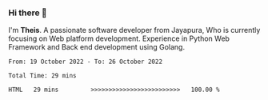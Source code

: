 ### Hi there 👋

I'm <b>Theis</b>. A passionate software developer from Jayapura, Who is currently focusing on Web platform development. Experience in Python Web Framework and Back end development using Golang.

 
 <!--START_SECTION:waka-->

```text
From: 19 October 2022 - To: 26 October 2022

Total Time: 29 mins

HTML   29 mins         >>>>>>>>>>>>>>>>>>>>>>>>>   100.00 %
```

<!--END_SECTION:waka-->
